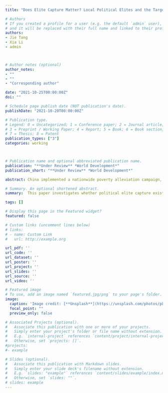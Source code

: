 ```yaml
---
title: "Does Elite Capture Matter? Local Political Elites and the Targeted Poverty Alleviation Strategy in China"

# Authors
# If you created a profile for a user (e.g. the default `admin` user), write the username (folder name) here
# and it will be replaced with their full name and linked to their profile.
authors:
- Jie Tang
- Xia Li
- admin



# Author notes (optional)
author_notes:
- ""
- ""
- "Corresponding author"

date: "2021-10-25T00:00:00Z"
doi: ""

# Schedule page publish date (NOT publication's date).
publishDate: "2021-10-20T00:00:00Z"

# Publication type.
# Legend: 0 = Uncategorized; 1 = Conference paper; 2 = Journal article;
# 3 = Preprint / Working Paper; 4 = Report; 5 = Book; 6 = Book section;
# 7 = Thesis; 8 = Patent
publication_types: ["3"]
categories: working



# Publication name and optional abbreviated publication name.
publication: "**Under Review** *World Development*"
publication_short: "**Under Review** *World Development*"

abstract: China implemented a nationwide poverty alleviation campaign, the targeted poverty alleviation (TPA) strategy, striving to achieve the national goal of completely eradicating poverty by the end of 2020. However, the capture of political elites is considered an essential obstacle to achieving this goal. This paper investigates whether political elite capture exists in TPA  based on the specific targeting strategy, using the "Thousand-Person Hundred-Village" survey dataset in 2017. Overall, TPA is not subject to political elite capture in practice and deliberately excludes political elites from the strategy. We present three main findings. First, the probability of political elite households registering into the national poverty database (jiandanglika) under TPA is approximately 12.5% lower than non-elite households. Second, we found that the lower registration probability of political elite households is mainly reflected in the households with committee members in the village. Third, political elite connections increase the likelihood of political elite households receiving government transfers, suggesting that political elite capture still exists in other public welfare programs.

# Summary. An optional shortened abstract.
summary:  This paper investigates whether political elite capture exists in TPA  based on the specific targeting strategy, using the "Thousand-Person Hundred-Village" survey dataset in 2017. Overall, TPA is not subject to political elite capture in practice and deliberately excludes political elites from the strategy.

tags: []

# Display this page in the Featured widget?
featured: false

# Custom links (uncomment lines below)
# links:
# - name: Custom Link
#   url: http://example.org

url_pdf: ''
url_code: ''
url_dataset: ''
url_poster: ''
url_project: ''
url_slides: ''
url_source: ''
url_video: ''

# Featured image
# To use, add an image named `featured.jpg/png` to your page's folder.
image:
  caption: 'Image credit: [**Unsplash**](https://unsplash.com/photos/pLCdAaMFLTE)'
  focal_point: ""
  preview_only: false

# Associated Projects (optional).
#   Associate this publication with one or more of your projects.
#   Simply enter your project's folder or file name without extension.
#   E.g. `internal-project` references `content/project/internal-project/index.md`.
#   Otherwise, set `projects: []`.
#projects:
#- example

# Slides (optional).
#   Associate this publication with Markdown slides.
#   Simply enter your slide deck's filename without extension.
#   E.g. `slides: "example"` references `content/slides/example/index.md`.
#   Otherwise, set `slides: ""`.
# slides: example
---
```


